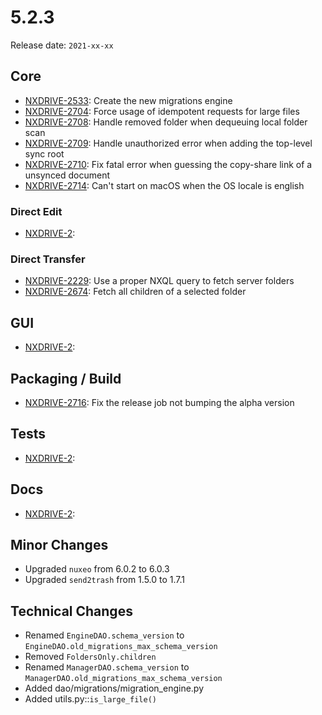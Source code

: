 # 5.2.3

Release date: `2021-xx-xx`

## Core

- [NXDRIVE-2533](https://jira.nuxeo.com/browse/NXDRIVE-2533): Create the new migrations engine
- [NXDRIVE-2704](https://jira.nuxeo.com/browse/NXDRIVE-2704): Force usage of idempotent requests for large files
- [NXDRIVE-2708](https://jira.nuxeo.com/browse/NXDRIVE-2708): Handle removed folder when dequeuing local folder scan
- [NXDRIVE-2709](https://jira.nuxeo.com/browse/NXDRIVE-2709): Handle unauthorized error when adding the top-level sync root
- [NXDRIVE-2710](https://jira.nuxeo.com/browse/NXDRIVE-2710): Fix fatal error when guessing the copy-share link of a unsynced document
- [NXDRIVE-2714](https://jira.nuxeo.com/browse/NXDRIVE-2714): Can't start on macOS when the OS locale is english

### Direct Edit

- [NXDRIVE-2](https://jira.nuxeo.com/browse/NXDRIVE-2):

### Direct Transfer

- [NXDRIVE-2229](https://jira.nuxeo.com/browse/NXDRIVE-2229): Use a proper NXQL query to fetch server folders
- [NXDRIVE-2674](https://jira.nuxeo.com/browse/NXDRIVE-2674): Fetch all children of a selected folder

## GUI

- [NXDRIVE-2](https://jira.nuxeo.com/browse/NXDRIVE-2):

## Packaging / Build

- [NXDRIVE-2716](https://jira.nuxeo.com/browse/NXDRIVE-2716): Fix the release job not bumping the alpha version

## Tests

- [NXDRIVE-2](https://jira.nuxeo.com/browse/NXDRIVE-2):

## Docs

- [NXDRIVE-2](https://jira.nuxeo.com/browse/NXDRIVE-2):

## Minor Changes

- Upgraded `nuxeo` from 6.0.2 to 6.0.3
- Upgraded `send2trash` from 1.5.0 to 1.7.1

## Technical Changes

- Renamed `EngineDAO.schema_version` to `EngineDAO.old_migrations_max_schema_version`
- Removed `FoldersOnly.children`
- Renamed `ManagerDAO.schema_version` to `ManagerDAO.old_migrations_max_schema_version`
- Added dao/migrations/migration_engine.py
- Added utils.py::`is_large_file()`
